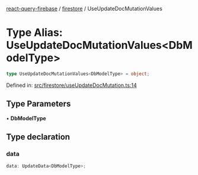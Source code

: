 [react-query-firebase](../../modules.md) / [firestore](../index.md) / UseUpdateDocMutationValues

# Type Alias: UseUpdateDocMutationValues\<DbModelType\>

```ts
type UseUpdateDocMutationValues<DbModelType> = object;
```

Defined in: [src/firestore/useUpdateDocMutation.ts:14](https://github.com/vpishuk/react-query-firebase/blob/1065ddd51f4c3a46c2f6510c1cc51259a3705cc2/src/firestore/useUpdateDocMutation.ts#L14)

## Type Parameters

• **DbModelType**

## Type declaration

### data

```ts
data: UpdateData<DbModelType>;
```
